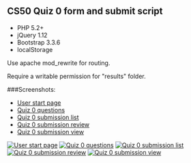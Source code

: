 ## CS50 Quiz 0 form and submit script

- PHP 5.2+
- jQuery 1.12
- Bootstrap 3.3.6
- localStorage

Use apache mod_rewrite for routing.

Require a writable permission for "results" folder.

###Screenshots:
* [User start page](//imgur.com/10w8EP6.png)
* [Quiz 0 questions](//imgur.com/Dhy31p8.png)
* [Quiz 0 submission list](//imgur.com/uiPboNq.png)
* [Quiz 0 submission review](//imgur.com/bUfcd4z.png)
* [Quiz 0 submission view](//imgur.com/QNVWyyP.png)

[![User start page](https://i.imgur.com/10w8EP6b.jpg)](//imgur.com/10w8EP6.png)
[![Quiz 0 questions](https://i.imgur.com/Dhy31p8b.jpg)](//imgur.com/Dhy31p8.png)
[![Quiz 0 submission list](https://i.imgur.com/uiPboNqb.jpg)](//imgur.com/uiPboNq.png)
[![Quiz 0 submission review](https://i.imgur.com/bUfcd4zb.jpg)](//imgur.com/bUfcd4z.png)
[![Quiz 0 submission view](https://i.imgur.com/QNVWyyPb.jpg)](//imgur.com/QNVWyyP.png)

